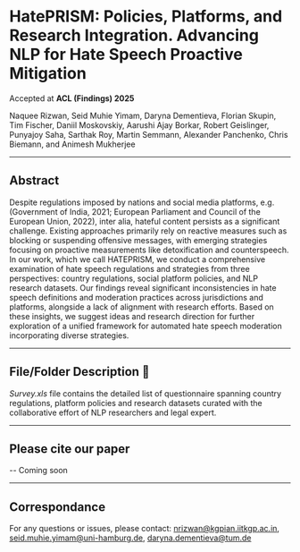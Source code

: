 # HatePRISM: Policies, Platforms, and Research Integration. Advancing NLP for Hate Speech Proactive Mitigation

Accepted at **ACL (Findings) 2025**

Naquee Rizwan, Seid Muhie Yimam, Daryna Dementieva, Florian Skupin, Tim Fischer, Daniil Moskovskiy, Aarushi Ajay Borkar, Robert Geislinger, Punyajoy Saha, Sarthak Roy, Martin Semmann, Alexander Panchenko, Chris Biemann, and Animesh Mukherjee

------------------------------------------
## Abstract
Despite regulations imposed by nations and social media platforms, e.g. (Government of India, 2021; European Parliament and Council of the European Union, 2022), inter alia, hateful content persists as a significant challenge. Existing approaches primarily rely on reactive measures such as blocking or suspending offensive messages, with emerging strategies focusing on proactive measurements like detoxification and counterspeech. In our work, which we call HATEPRISM, we conduct a comprehensive examination of hate speech regulations and strategies from three perspectives: country regulations, social platform policies, and NLP research datasets. Our findings reveal significant inconsistencies in hate speech definitions and moderation practices across jurisdictions and platforms, alongside a lack of alignment with research efforts. Based on these insights, we suggest ideas and research direction for further exploration of a unified framework for automated hate speech moderation incorporating diverse strategies.

------------------------------------------
## File/Folder Description :open_file_folder:
_Survey.xls_ file contains the detailed list of questionnaire spanning country regulations, platform policies and research datasets curated with the collaborative effort of NLP researchers and legal expert.

------------------------------------------
## Please cite our paper
-- Coming soon

------------------------------------------
## Correspondance
For any questions or issues, please contact: nrizwan@kgpian.iitkgp.ac.in, seid.muhie.yimam@uni-hamburg.de, daryna.dementieva@tum.de
